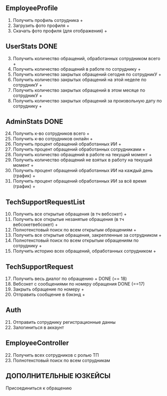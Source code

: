 ## EmployeeProfile
1) Получить профиль сотрудника +
2) Загрузить фото профиля +
9) Скачать фото профиля (для отображения) +

## UserStats DONE
3) Получить количество обращений, обработанных сотрудником всего +
4) Получить количество обращений в работе по сотруднику +
5) Получить количество закрытых обращений сегодня по сотрудникУ +
6) Получить количество закрытых обращений на этой неделе по сотрудникУ +
7) Получить количество закрытых обращений в этом месяце по сотрудникУ +
8) Получить количество закрытых обращений за произвольную дату по сотруднику +

## AdminStats DONE
24) Получить к-во сотрудников всего + 
25) Получить к-во сотрудников онлайн +
26) Получить процент обращений обработанных ИИ +
27) Получить процент обращений обработанных сотрудниками +
28) Получить количество обращений в работе на текущий момент +
29) Получить количество обращений не взятых в работу на текущий момент +
30) Получить процент обращений обработанных ИИ на каждый день (график) +
31) Получить процент обращений обработанных ИИ за всё время (график) +

## TechSupportRequestList
10) Получить все открытые обращения (в тч вебсокет) +
11) Получить все открытые незанятые обращения (в тч вебсокетвебсокет) +
12) Полнотекстовый поиск по всем открытым обращениям +
13) Получить все открытые обращения, закрепленные за сотрудником +
14) Полнотекстовый поиск по всем открытым обращениям по сотруднику +
15) Получить историю всех обращений, обработанных сотрудником +

## TechSupportRequest
17) Получить весь диалог по обращению + DONE (== 18)
18) Вебсокет с сообщениями по номеру обращения DONE (==17)
20) Закрыть обращение по номеру +
21) Отправить сообщение в бэкэнд +

## Auth
21) Отправить сотруднику регистрационные данны
22) Залогиниться в аккаунт

## EmployeeController
22) Получить всех сотрудников с ролью ТП
23) Полнотекстовый поиск по всем сотрудникам

## ДОПОЛНИТЕЛЬНЫЕ ЮЗКЕЙСЫ
Присоединиться к обращению
